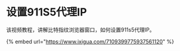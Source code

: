 # 设置911S5代理IP

该视频教程，讲解比特指纹浏览器窗口，如何设置911s5代理IP。

{% embed url="https://www.ixigua.com/7109399775937561120" %}
